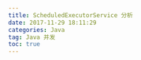 ```yaml
---
title: ScheduledExecutorService 分析
date: 2017-11-29 18:11:29   
categories: Java  
tag: Java 并发
toc: true  
---
```

